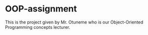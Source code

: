# OOP-assignment
This is the project given by Mr. Otuneme who is our Object-Oriented Programming concepts lecturer.
